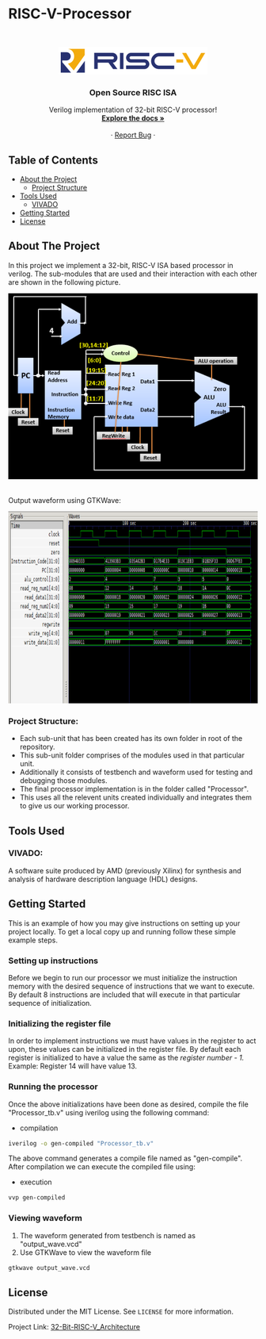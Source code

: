 # RISC-V-Processor


<!--
*** Thanks for checking out this README Template. If you have a suggestion that would
*** make this better, please fork the repo and create a pull request or simply open
*** an issue with the tag "enhancement".
*** Thanks again! Now go create something AMAZING! :D
-->





<!-- PROJECT SHIELDS -->
<!--
*** I'm using markdown "reference style" links for readability.
*** Reference links are enclosed in brackets [ ] instead of parentheses ( ).
*** See the bottom of this document for the declaration of the reference variables
*** for contributors-url, forks-url, etc. This is an optional, concise syntax you may use.
*** https://www.markdownguide.org/basic-syntax/#reference-style-links
-->
<!-- [![Contributors][contributors-shield]][contributors-url]
[![Forks][forks-shield]][forks-url]
[![Stargazers][stars-shield]][stars-url]
[![Issues][issues-shield]][issues-url]
[![MIT License][license-shield]][license-url]
[![LinkedIn][linkedin-shield]][linkedin-url] -->



<!-- PROJECT LOGO -->
<br />
<p align="center">
  <a href="https://riscv.org">
    <img src="images/RISCV.png" alt="Logo" width="300" height="56">
  </a>

  <h3 align="center">Open Source RISC ISA</h3>

  <p align="center">
    Verilog implementation of 32-bit RISC-V processor!
    <br />
    <a href="https://riscv.org/technical/specifications/"><strong>Explore the docs »</strong></a>
    <br />
    <br />
    <!-- <a href="https://github.com/othneildrew/Best-README-Template">View Demo</a> -->
    ·
    <a href="https://github.com/ash-olakangal/RISC-V-Processor/issues">Report Bug</a>
    ·
    <!-- <a href="https://github.com/othneildrew/Best-README-Template/issues">Request Feature</a> -->
  </p>
</p>



<!-- TABLE OF CONTENTS -->
## Table of Contents

* [About the Project](#about-the-project)
  * [Project Structure](#project-structure)
* [Tools Used](#tools-used)
  * [VIVADO](#VIVADO)
* [Getting Started](#getting-started)
* [License](#license)



<!-- ABOUT THE PROJECT -->
## About The Project

In this project we implement a 32-bit, RISC-V ISA based processor in verilog. The sub-modules that are used and their interaction with each other are shown in the following picture.

<p align="center">
    <img src = "images/Processor.png">
    <br>
    </br>
    <p>Output waveform using GTKWave:
    </p>
    <p align = "center">
    <img src = "images/Waveform.png" width="607" height="387">
    </p>
</p>

 


### Project Structure:

* Each sub-unit that has been created has its own folder in root of the repository.
* This sub-unit folder comprises of the modules used in that particular unit.
* Additionally it consists of testbench and waveform used for testing and debugging those modules.
* The final processor implementation is in the folder called "Processor". 
* This uses all the relevent units created individually and integrates them to give us our working processor.



## Tools Used

### VIVADO: 

A software suite produced by AMD (previously Xilinx) for synthesis and analysis of hardware description language (HDL) designs.



<!-- GETTING STARTED -->
## Getting Started

This is an example of how you may give instructions on setting up your project locally.
To get a local copy up and running follow these simple example steps.

### Setting up instructions

Before we begin to run our processor we must initialize the instruction memory with the desired sequence of instructions that we want to execute. By default 8 instructions are included that will execute in that particular sequence of initialization.

### Initializing the register file

In order to implement instructions we must have values in the register to act upon, these values can be initialized in the register file. By default each register is initialized to have a value the same as the _register number - 1._ 
    Example: Register 14 will have value 13.

### Running the processor

Once the above initializations have been done as desired, compile the file "Processor_tb.v" using iverilog using the following command:

* compilation

```sh
iverilog -o gen-compiled "Processor_tb.v"
```
The above command generates a compile file named as "gen-compile". After compilation we can execute the compiled file using:
* execution

```sh
vvp gen-compiled
```

### Viewing waveform

1. The waveform generated from testbench is named as "output_wave.vcd"
2. Use GTKWave to view the waveform file

```sh
gtkwave output_wave.vcd
```

<!-- USAGE EXAMPLES -->
<!-- ## Usage

Use this space to show useful examples of how a project can be used. Additional screenshots, code examples and demos work well in this space. You may also link to more resources.

_For more examples, please refer to the [Documentation](https://example.com)_ -->

<!-- ROADMAP -->
<!-- ## Roadmap

See the [open issues](https://github.com/othneildrew/Best-README-Template/issues) for a list of proposed features (and known issues).



<!-- CONTRIBUTING -->
<!-- ## Contributing

Contributions are what make the open source community such an amazing place to be learn, inspire, and create. Any contributions you make are **greatly appreciated**.

1. Fork the Project
2. Create your Feature Branch (`git checkout -b feature/AmazingFeature`)
3. Commit your Changes (`git commit -m 'Add some AmazingFeature'`)
4. Push to the Branch (`git push origin feature/AmazingFeature`)
5. Open a Pull Request --> 

<!-- LICENSE -->
## License

Distributed under the MIT License. See `LICENSE` for more information.

<!-- CONTACT -->
Project Link: [32-Bit-RISC-V_Architecture](https://github.com/Zathura1sanky/32-Bit-RISC-V-Architecture)


<!-- MARKDOWN LINKS & IMAGES -->
<!-- https://www.markdownguide.org/basic-syntax/#reference-style-links -->
[contributors-shield]: https://img.shields.io/github/contributors/othneildrew/Best-README-Template.svg?style=flat-square
[contributors-url]: https://github.com/othneildrew/Best-README-Template/graphs/contributors
[forks-shield]: https://img.shields.io/github/forks/othneildrew/Best-README-Template.svg?style=flat-square
[forks-url]: https://github.com/othneildrew/Best-README-Template/network/members
[stars-shield]: https://img.shields.io/github/stars/othneildrew/Best-README-Template.svg?style=flat-square
[stars-url]: https://github.com/othneildrew/Best-README-Template/stargazers
[issues-shield]: https://img.shields.io/github/issues/othneildrew/Best-README-Template.svg?style=flat-square
[issues-url]: https://github.com/othneildrew/Best-README-Template/issues
[license-shield]: https://img.shields.io/github/license/othneildrew/Best-README-Template.svg?style=flat-square
[license-url]: https://github.com/othneildrew/Best-README-Template/blob/master/LICENSE.txt
[linkedin-shield]: https://img.shields.io/badge/-LinkedIn-black.svg?style=flat-square&logo=linkedin&colorB=555
[linkedin-url]: https://linkedin.com/in/othneildrew
[product-screenshot]: images/screenshot.png
